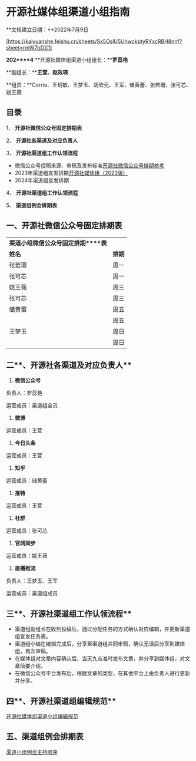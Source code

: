 # 开源社媒体组渠道小组指南

**文档建立日期：**2022年7月9日

[https://kaiyuanshe.feishu.cn/sheets/Sx5OslU5UhwckbtyRYxcRBH8nnf?sheet=rmW7bD][1]

**202****4** **开源社媒体组渠道小组组长：****罗蕊艳**

**副组长：****王萱、赵政瑛**

**组员：**Corrie、王玥敏、王梦玉、胡欣元、王军、储黄蕾、张若珊、张可芯、姚王薇

## **目录**

1、 **开源社微信公众号固定排期表**

2、 **开源社各渠道及对应负责人**

3、 **开源社渠道组工作认领流程**

- 微信公众号投稿来源、审稿及发布标准[开源社微信公众号排期参考][2]
- 2023年渠道组宣发排期[开源社媒体组（2023版）][3]
- 2024年渠道组宣发排期

4、 **开源社渠道组工作认领流程**

5、 **渠道组例会排期表**

## **一、开源社微信公众号固定排期表**

|     |     |
| --- | --- |
| **渠道小组微信公众号固定排期****表** |     |     |
| **姓名** | **排期** |
| 张若珊 | 周一  |
| 张可芯 | 周一  |
| 姚王薇 | 周三  |
| 张可芯 | 周三  |
| 储黄蕾 | 周五  |
|     | 周五  |
| 王梦玉 | 周日  |
|     | 周日  |

## **二****、开源社各渠道及对应负责人**

1.  **微信公众号**

负责人：罗蕊艳

运营成员：渠道组全员

1.  **微博**

运营成员：王萱

1.  **今日头条**

运营成员：王萱

1.  **知乎**

运营成员：储黄蕾

1.  **推特**

运营成员：王萱

1.  **社群**

运营成员：张可芯

1.  **官网同步**

运营成员：姚王薇

1.  **直播推流**

负责人：王梦玉、王军

运营成员：渠道组成员

## **三****、开源社渠道组工作认领流程**

- 渠道组副组长在收到投稿后，通过分配任务的方式确认对应编辑，并更新渠道组宣发任务表。
- 渠道组小编在编辑完成后，分享至渠道组共同审稿，确认无误后分享到媒体组，再次审稿。
- 在媒体组对文章内容确认后，当天九点准时发布文章，并分享到媒体组，对文章简要介绍。
- 在微信公众号平台发布后，根据文章的类型，在其他平台上由负责人进行更新并分享。

## **四****、开源社渠道组编辑规范**

[开源社媒体组渠道小组编辑规范][4]

## 五、渠道组例会排期表

[渠道小组例会主持顺序][5]

[1]: https://kaiyuanshe.feishu.cn/sheets/Sx5OslU5UhwckbtyRYxcRBH8nnf?sheet=rmW7bD
[2]: https://kaiyuanshe.feishu.cn/wiki/wikcn3rA4cywocK1m11LBLs6y5b
[3]: https://kaiyuanshe.feishu.cn/wiki/wikcnLFiWQZV5qQA2oEvhYOyEXb
[4]: https://kaiyuanshe.feishu.cn/docx/doxcnoVgff3H5IizrKUpzm0OlPc
[5]: https://kaiyuanshe.feishu.cn/sheets/shtcnPp0ww6YLT9YID825GWivVt